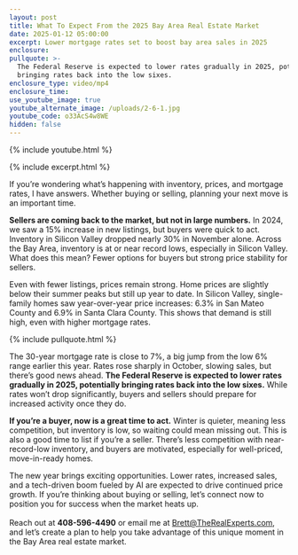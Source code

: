 ```yaml
---
layout: post
title: What To Expect From the 2025 Bay Area Real Estate Market
date: 2025-01-12 05:00:00
excerpt: Lower mortgage rates set to boost bay area sales in 2025
enclosure:
pullquote: >-
  The Federal Reserve is expected to lower rates gradually in 2025, potentially
  bringing rates back into the low sixes.
enclosure_type: video/mp4
enclosure_time:
use_youtube_image: true
youtube_alternate_image: /uploads/2-6-1.jpg
youtube_code: o33AcS4w8WE
hidden: false
---
```

{% include youtube.html %}

{% include excerpt.html %}

If you’re wondering what’s happening with inventory, prices, and mortgage rates, I have answers. Whether buying or selling, planning your next move is an important time.

**Sellers are coming back to the market, but not in large numbers.** In 2024, we saw a 15% increase in new listings, but buyers were quick to act. Inventory in Silicon Valley dropped nearly 30% in November alone. Across the Bay Area, inventory is at or near record lows, especially in Silicon Valley. What does this mean? Fewer options for buyers but strong price stability for sellers.

Even with fewer listings, prices remain strong. Home prices are slightly below their summer peaks but still up year to date. In Silicon Valley, single-family homes saw year-over-year price increases: 6.3% in San Mateo County and 6.9% in Santa Clara County. This shows that demand is still high, even with higher mortgage rates.

{% include pullquote.html %}

The 30-year mortgage rate is close to 7%, a big jump from the low 6% range earlier this year. Rates rose sharply in October, slowing sales, but there’s good news ahead. **The Federal Reserve is expected to lower rates gradually in 2025, potentially bringing rates back into the low sixes.** While rates won’t drop significantly, buyers and sellers should prepare for increased activity once they do.

**If you’re a buyer, now is a great time to act.** Winter is quieter, meaning less competition, but inventory is low, so waiting could mean missing out. This is also a good time to list if you’re a seller. There’s less competition with near-record-low inventory, and buyers are motivated, especially for well-priced, move-in-ready homes.

The new year brings exciting opportunities. Lower rates, increased sales, and a tech-driven boom fueled by AI are expected to drive continued price growth. If you’re thinking about buying or selling, let’s connect now to position you for success when the market heats up.<br><br>Reach out at **408-596-4490** or email me at [Brett@TheRealExperts.com](mailto:Brett@TheRealExperts.com), and let’s create a plan to help you take advantage of this unique moment in the Bay Area real estate market.